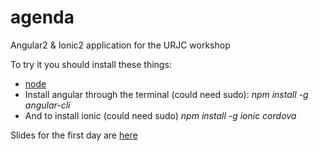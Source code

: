 # agenda

Angular2 &amp; Ionic2 application for the URJC workshop

To try it you should install these things:
* [node](https://nodejs.org/)
* Install angular through the terminal (could need sudo): 
  *npm install -g angular-cli*
* And to install ionic (could need sudo)
  *npm install -g ionic cordova*

Slides for the first day are [here](https://goo.gl/jEhoim)
